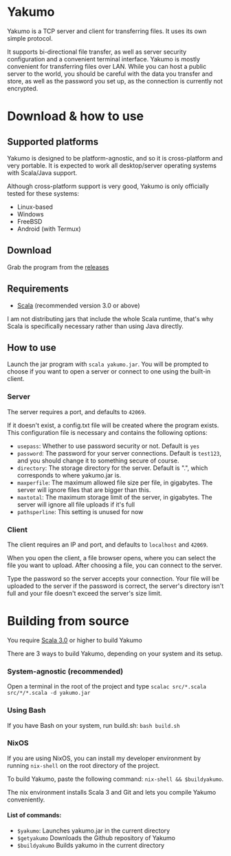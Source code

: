 # Yakumo
Yakumo is a TCP server and client for transferring files. It uses its own simple protocol.

It supports bi-directional file transfer, as well as server security configuration and a convenient terminal interface. Yakumo is mostly convenient for transferring files over LAN. While you can host a public server to the world, you should be careful with the data you transfer and store, as well as the password you set up, as the connection is currently not encrypted.

# Download & how to use

## Supported platforms
Yakumo is designed to be platform-agnostic, and so it is cross-platform and very portable. It is expected to work all desktop/server operating systems with Scala/Java support.

Although cross-platform support is very good, Yakumo is only officially tested for these systems:
* Linux-based
* Windows
* FreeBSD
* Android (with Termux)

## Download
Grab the program from the [releases](https://github.com/spacebanana420/yakumo/releases)

## Requirements
* [Scala](https://scala-lang.org) (recommended version 3.0 or above)

I am not distributing jars that include the whole Scala runtime, that's why Scala is specifically necessary rather than using Java directly.

## How to use
Launch the jar program with ```scala yakumo.jar```. You will be prompted to choose if you want to open a server or connect to one using the built-in client.

### Server
The server requires a port, and defaults to ```42069```.

If it doesn't exist, a config.txt file will be created where the program exists. This configuration file is necessary and contains the following options:

* ```usepass```: Whether to use password security or not. Default is ```yes```
* ```password```: The password for your server connections. Default is ```test123```, and you should change it to something secure of course.
* ```directory```: The storage directory for the server. Default is ".", which corresponds to where yakumo.jar is.
* ```maxperfile```: The maximum allowed file size per file, in gigabytes. The server will ignore files that are bigger than this.
* ```maxtotal```: The maximum storage limit of the server, in gigabytes. The server will ignore all file uploads if it's full
* ```pathsperline```: This setting is unused for now

### Client

The client requires an IP and port, and defaults to ```localhost``` and ```42069```.

When you open the client, a file browser opens, where you can select the file you want to upload. After choosing a file, you can connect to the server.

Type the password so the server accepts your connection. Your file will be uploaded to the server if the password is correct, the server's directory isn't full and your file doesn't exceed the server's size limit.

# Building from source
You require [Scala 3.0](https://scala-lang.org) or higher to build Yakumo

There are 3 ways to build Yakumo, depending on your system and its setup.

### System-agnostic (recommended)
Open a terminal in the root of the project and type ```scalac src/*.scala src/*/*.scala -d yakumo.jar```

### Using Bash
If you have Bash on your system, run build.sh: ```bash build.sh```

### NixOS
If you are using NixOS, you can install my developer environment by running ```nix-shell``` on the root directory of the project.

To build Yakumo, paste the following command: ```nix-shell && $buildyakumo```.

The nix environment installs Scala 3 and Git and lets you compile Yakumo conveniently.

#### List of commands:
* ```$yakumo```: Launches yakumo.jar in the current directory
* ```$getyakumo``` Downloads the Github repository of Yakumo
* ```$buildyakumo``` Builds yakumo in the current directory

